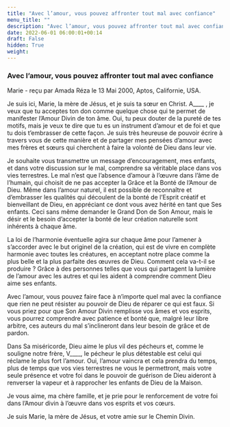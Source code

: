 ```yaml
---
title: "Avec l’amour, vous pouvez affronter tout mal avec confiance"
menu_title: ""
description: "Avec l’amour, vous pouvez affronter tout mal avec confiance"
date: 2022-06-01 06:00:01+00:14
draft: False
hidden: True
weight:
---
```

### Avec l’amour, vous pouvez affronter tout mal avec confiance

Marie - reçu par Amada Réza le 13 Mai 2000, Aptos, Californie, USA.

Je suis ici, Marie, la mère de Jésus, et je suis ta sœur en Christ. A____ , je veux que tu acceptes ton don comme quelque chose qui te permet de manifester l’Amour Divin de ton âme. Oui, tu peux douter de la pureté de tes motifs, mais je veux te dire que tu es un instrument d’amour et de foi et que tu dois t’embrasser de cette façon. Je suis très heureuse de pouvoir écrire à travers vous de cette manière et de partager mes pensées d’amour avec mes frères et sœurs qui cherchent à faire la volonté de Dieu dans leur vie.

Je souhaite vous transmettre un message d’encouragement, mes enfants, et dans votre discussion sur le mal, comprendre sa véritable place dans vos vies terrestres. Le mal n’est que l’absence d’amour à l’œuvre dans l’âme de l’humain, qui choisit de ne pas accepter la Grâce et la Bonté de l’Amour de Dieu. Même dans l’amour naturel, il est possible de reconnaître et d’embrasser les qualités qui découlent de la bonté de l’Esprit créatif et bienveillant de Dieu, en appréciant ce dont vous avez hérité en tant que Ses enfants. Ceci sans même demander le Grand Don de Son Amour, mais le désir et le besoin d’accepter la bonté de leur création naturelle sont inhérents à chaque âme.

La loi de l’harmonie éventuelle agira sur chaque âme pour l’amener à s’accorder avec le but originel de la création, qui est de vivre en complète harmonie avec toutes les créatures, en acceptant notre place comme la plus belle et la plus parfaite des œuvres de Dieu. Comment cela va-t-il se produire ? Grâce à des personnes telles que vous qui partagent la lumière de l’amour avec les autres et qui les aident à comprendre comment Dieu aime ses enfants.

Avec l’amour, vous pouvez faire face à n’importe quel mal avec la confiance que rien ne peut résister au pouvoir de Dieu de réparer ce qui est faux. Si vous priez pour que Son Amour Divin remplisse vos âmes et vos esprits, vous pourrez comprendre avec patience et bonté que, malgré leur libre arbitre, ces auteurs du mal s’inclineront dans leur besoin de grâce et de pardon.

Dans Sa miséricorde, Dieu aime le plus vil des pécheurs et, comme le souligne notre frère, V____, le pécheur le plus détestable est celui qui réclame le plus fort l’amour. Oui, l’amour vaincra et cela prendra du temps, plus de temps que vos vies terrestres ne vous le permettront, mais votre seule présence et votre foi dans le pouvoir de guérison de Dieu aideront à renverser la vapeur et à rapprocher les enfants de Dieu de la Maison.

Je vous aime, ma chère famille, et je prie pour le renforcement de votre foi dans l’Amour divin à l’œuvre dans vos esprits et vos cœurs.

Je suis Marie, la mère de Jésus, et votre amie sur le Chemin Divin.
